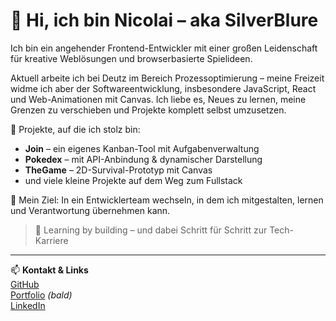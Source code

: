 # 👋 Hi, ich bin Nicolai – aka SilverBlure

Ich bin ein angehender Frontend-Entwickler mit einer großen Leidenschaft für kreative Weblösungen und browserbasierte Spielideen.

Aktuell arbeite ich bei Deutz im Bereich Prozessoptimierung – meine Freizeit widme ich aber der Softwareentwicklung, insbesondere JavaScript, React und Web-Animationen mit Canvas. Ich liebe es, Neues zu lernen, meine Grenzen zu verschieben und Projekte komplett selbst umzusetzen.

🚀 Projekte, auf die ich stolz bin:
- **Join** – ein eigenes Kanban-Tool mit Aufgabenverwaltung
- **Pokedex** – mit API-Anbindung & dynamischer Darstellung
- **TheGame** – 2D-Survival-Prototyp mit Canvas
- und viele kleine Projekte auf dem Weg zum Fullstack

🎯 Mein Ziel: In ein Entwicklerteam wechseln, in dem ich mitgestalten, lernen und Verantwortung übernehmen kann.

> 🧠 Learning by building – und dabei Schritt für Schritt zur Tech-Karriere

---

📫 **Kontakt & Links**  
[GitHub](https://github.com/SilverBlure)  
[Portfolio](https://dein-portfolio-link.com) *(bald)*  
[LinkedIn](https://www.linkedin.com/in/nicolai-österle-036186273) 
